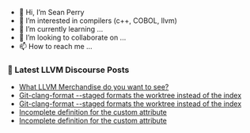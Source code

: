 - 👋 Hi, I’m Sean Perry
- 👀 I’m interested in compilers (c++, COBOL, llvm)
- 🌱 I’m currently learning ...
- 💞️ I’m looking to collaborate on ...
- 📫 How to reach me ...

<!---
s66perry/s66perry is a ✨ special ✨ repository because its `README.md` (this file) appears on your GitHub profile.
You can click the Preview link to take a look at your changes.
--->
### 📕 Latest LLVM Discourse Posts

<!-- DISCOURSE-LLVM:START -->
- [What LLVM Merchandise do you want to see?](https://discourse.llvm.org/t/what-llvm-merchandise-do-you-want-to-see/63799#post_2)
- [Git-clang-format --staged formats the worktree instead of the index](https://discourse.llvm.org/t/git-clang-format-staged-formats-the-worktree-instead-of-the-index/63943#post_2)
- [Git-clang-format --staged formats the worktree instead of the index](https://discourse.llvm.org/t/git-clang-format-staged-formats-the-worktree-instead-of-the-index/63943#post_1)
- [Incomplete definition for the custom attribute](https://discourse.llvm.org/t/incomplete-definition-for-the-custom-attribute/63921#post_4)
- [Incomplete definition for the custom attribute](https://discourse.llvm.org/t/incomplete-definition-for-the-custom-attribute/63921#post_3)
<!-- DISCOURSE-LLVM:END -->
